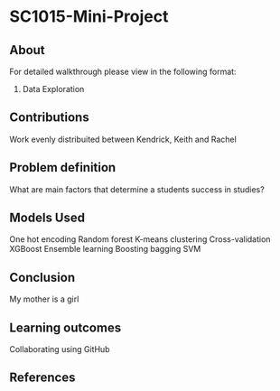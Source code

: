 # SC1015-Mini-Project
## About
For detailed walkthrough please view in the following format:
1. Data Exploration

## Contributions
Work evenly distribuited between Kendrick, Keith and Rachel

## Problem definition
What are main factors that determine a students success in studies?

## Models Used
One hot encoding
Random forest
K-means clustering
Cross-validation
XGBoost
Ensemble learning
Boosting bagging
SVM

## Conclusion
My mother is a girl

## Learning outcomes
Collaborating using GitHub

## References
